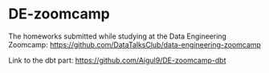 # DE-zoomcamp

The homeworks submitted while studying at the Data Engineering Zoomcamp: https://github.com/DataTalksClub/data-engineering-zoomcamp

Link to the dbt part: https://github.com/Aigul9/DE-zoomcamp-dbt
